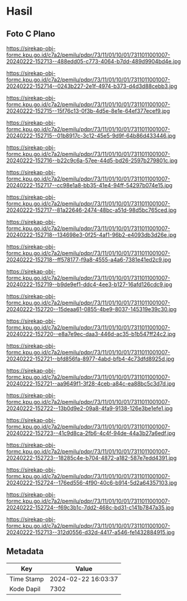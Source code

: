 # Hasil

## Foto C Plano

https://sirekap-obj-formc.kpu.go.id/c7a2/pemilu/pdpr/73/11/01/10/01/7311011001007-20240222-152713--488edd05-c773-4064-b7dd-489d9904bd4e.jpg

https://sirekap-obj-formc.kpu.go.id/c7a2/pemilu/pdpr/73/11/01/10/01/7311011001007-20240222-152714--0243b227-2e1f-4974-b373-d4d3d88cebb3.jpg

https://sirekap-obj-formc.kpu.go.id/c7a2/pemilu/pdpr/73/11/01/10/01/7311011001007-20240222-152715--15f76c13-0f3b-4d5e-8e1e-64ef377ecef9.jpg

https://sirekap-obj-formc.kpu.go.id/c7a2/pemilu/pdpr/73/11/01/10/01/7311011001007-20240222-152715--01b8917c-3c12-45e5-9d9f-64b86d433446.jpg

https://sirekap-obj-formc.kpu.go.id/c7a2/pemilu/pdpr/73/11/01/10/01/7311011001007-20240222-152716--b22c9c6a-57ee-44d5-bd26-2597b279801c.jpg

https://sirekap-obj-formc.kpu.go.id/c7a2/pemilu/pdpr/73/11/01/10/01/7311011001007-20240222-152717--cc98e1a8-bb35-41e4-94ff-54297b074e15.jpg

https://sirekap-obj-formc.kpu.go.id/c7a2/pemilu/pdpr/73/11/01/10/01/7311011001007-20240222-152717--81a22646-2474-48bc-a51d-98d5bc765ced.jpg

https://sirekap-obj-formc.kpu.go.id/c7a2/pemilu/pdpr/73/11/01/10/01/7311011001007-20240222-152718--134698e3-0f25-4af1-96b2-e4093db3d26e.jpg

https://sirekap-obj-formc.kpu.go.id/c7a2/pemilu/pdpr/73/11/01/10/01/7311011001007-20240222-152718--ff578177-f9a8-4555-a4a6-7381e41ed2c9.jpg

https://sirekap-obj-formc.kpu.go.id/c7a2/pemilu/pdpr/73/11/01/10/01/7311011001007-20240222-152719--b9de9ef1-ddc4-4ee3-b127-16afd126cdc9.jpg

https://sirekap-obj-formc.kpu.go.id/c7a2/pemilu/pdpr/73/11/01/10/01/7311011001007-20240222-152720--15deaa61-0855-4be9-8037-145319e39c30.jpg

https://sirekap-obj-formc.kpu.go.id/c7a2/pemilu/pdpr/73/11/01/10/01/7311011001007-20240222-152720--e8a7e9ec-daa3-446d-ac35-b1b547ff24c2.jpg

https://sirekap-obj-formc.kpu.go.id/c7a2/pemilu/pdpr/73/11/01/10/01/7311011001007-20240222-152721--bfd856fa-8977-4abd-bfb4-4c73dfd8925d.jpg

https://sirekap-obj-formc.kpu.go.id/c7a2/pemilu/pdpr/73/11/01/10/01/7311011001007-20240222-152721--aa9649f1-3f28-4ceb-a84c-ea88bc5c3d7d.jpg

https://sirekap-obj-formc.kpu.go.id/c7a2/pemilu/pdpr/73/11/01/10/01/7311011001007-20240222-152722--13b0d9e2-09a8-4fa9-9138-126e3be1efe1.jpg

https://sirekap-obj-formc.kpu.go.id/c7a2/pemilu/pdpr/73/11/01/10/01/7311011001007-20240222-152723--41c9d8ca-2fb6-4c4f-94de-44a3b27a6edf.jpg

https://sirekap-obj-formc.kpu.go.id/c7a2/pemilu/pdpr/73/11/01/10/01/7311011001007-20240222-152723--18285c4e-b704-4872-a182-587e7edd4391.jpg

https://sirekap-obj-formc.kpu.go.id/c7a2/pemilu/pdpr/73/11/01/10/01/7311011001007-20240222-152724--176ed556-4f90-40c6-b914-5d2a64357103.jpg

https://sirekap-obj-formc.kpu.go.id/c7a2/pemilu/pdpr/73/11/01/10/01/7311011001007-20240222-152724--f69c3b1c-7dd2-468c-bd31-c141b7847a35.jpg

https://sirekap-obj-formc.kpu.go.id/c7a2/pemilu/pdpr/73/11/01/10/01/7311011001007-20240222-152713--312d0556-d32d-4417-a546-fe1432884915.jpg


## Metadata

| Key        | Value               |
| ---------- | ------------------- |
| Time Stamp | 2024-02-22 16:03:37 |
| Kode Dapil | 7302                |




